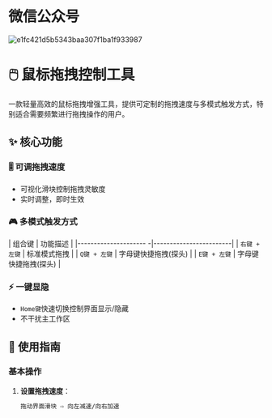 # 微信公众号

![e1fc421d5b5343baa307f1ba1f933987](https://github.com/user-attachments/assets/d8f0ae85-ab93-41ad-80bf-4a524ce43017)

# 🖱️ 鼠标拖拽控制工具

一款轻量高效的鼠标拖拽增强工具，提供可定制的拖拽速度与多模式触发方式，特别适合需要频繁进行拖拽操作的用户。

## ✨ 核心功能

### 🎚️ 可调拖拽速度
- 可视化滑块控制拖拽灵敏度
- 实时调整，即时生效

### 🎮 多模式触发方式
| 组合键                | 功能描述                |
|--------------------- -|------------------------|
| `右键 + 左键`         | 标准模式拖拽             |
| `Q键 + 左键`          | 字母键快捷拖拽(探头)     |
| `E键 + 左键`          | 字母键快捷拖拽(探头)     |

### ⚡ 一键显隐
- `Home键`快速切换控制界面显示/隐藏
- 不干扰主工作区

## 🚀 使用指南

### 基本操作
1. ​**设置拖拽速度**​：
   ```markdown
   拖动界面滑块 ⇨ 向左减速/向右加速

